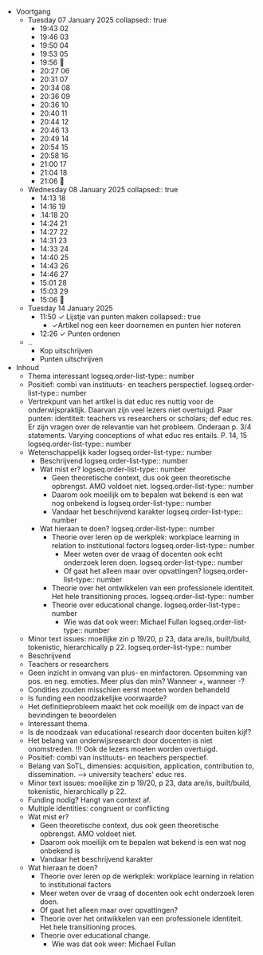 - Voortgang
	- Tuesday 07 January 2025
	  collapsed:: true
		- 19:43 02
		- 19:46 03
		- 19:50 04
		- 19:53 05
		- 19:56 🛑
		- 20:27 06
		- 20:31 07
		- 20:34 08
		- 20:36 09
		- 20:36 10
		- 20:40 11
		- 20:44 12
		- 20:46 13
		- 20:49 14
		- 20:54 15
		- 20:58 16
		- 21:00 17
		- 21:04 18
		- 21:06 🛑
	- Wednesday 08 January 2025
	  collapsed:: true
		- 14:13 18
		- 14:16 19
		- .14:18 20
		- 14:24 21
		- 14:27 22
		- 14:31 23
		- 14:33 24
		- 14:40 25
		- 14:43 26
		- 14:46 27
		- 15:01 28
		- 15:03 29
		- 15:06 🛑
	- Tuesday 14 January 2025
		- 11:50 ✓ Lijstje van punten maken
		  collapsed:: true
			- ✓Artikel nog een keer doornemen en punten hier noteren
		- 12:26 ✓ Punten ordenen
	- ..
		- Kop uitschrijven
		- Punten uitschrijven
- Inhoud
	- Thema interessant
	  logseq.order-list-type:: number
	- Positief: combi van instituuts- en teachers perspectief.
	  logseq.order-list-type:: number
	- Vertrekpunt van het artikel is dat educ res nuttig voor de onderwijspraktijk. Daarvan zijn veel lezers niet overtuigd. Paar punten: identiteit: teachers vs researchers or scholars; def educ res. Er zijn vragen over de relevantie van het probleem. Onderaan p. 3/4 statements. Varying conceptions of what educ res entails. P. 14, 15
	  logseq.order-list-type:: number
	- Wetenschappelijk kader
	  logseq.order-list-type:: number
		- Beschrijvend
		  logseq.order-list-type:: number
		- Wat mist er?
		  logseq.order-list-type:: number
			- Geen theoretische context, dus ook geen theoretische opbrengst. AMO voldoet niet.
			  logseq.order-list-type:: number
			- Daarom ook moeilijk om te bepalen wat bekend is een wat nog onbekend is
			  logseq.order-list-type:: number
			- Vandaar het beschrijvend karakter
			  logseq.order-list-type:: number
		- Wat hieraan te doen?
		  logseq.order-list-type:: number
			- Theorie over leren op de werkplek: workplace learning in relation to institutional factors
			  logseq.order-list-type:: number
				- Meer weten over de vraag of docenten ook echt onderzoek leren doen.
				  logseq.order-list-type:: number
				- Of gaat het alleen maar over opvattingen?
				  logseq.order-list-type:: number
			- Theorie over het ontwikkelen van een professionele identiteit. Het hele transitioning proces.
			  logseq.order-list-type:: number
			- Theorie over educational change.
			  logseq.order-list-type:: number
				- Wie was dat ook weer: Michael Fullan
				  logseq.order-list-type:: number
	- Minor text issues: moeilijke zin p 19/20, p 23, data are/is, built/build, tokenistic, hierarchically p 22.
	  logseq.order-list-type:: number
	- Beschrijvend
	- Teachers or researchers
	- Geen inzicht in omvang van plus- en minfactoren. Opsomming van pos. en neg. emoties. Meer plus dan min? Wanneer +, wanneer -?
	- Condities zouden misschien eerst moeten worden behandeld
	- Is funding een noodzakelijke voorwaarde?
	- Het definitieprobleem maakt het ook moeilijk om de inpact van de bevindingen te beoordelen
	- Interessant thema.
	- Is de noodzaak van educational research door docenten buiten kijf?
	- Het belang van onderwijsresearch door docenten is niet onomstreden. !!! Ook de lezers moeten worden overtuigd.
	- Positief: combi van instituuts- en teachers perspectief.
	- Belang van SoTL, dimensies: acquisition, application, contribution to, dissemination. --> university teachers' educ res.
	- Minor text issues: moeilijke zin p 19/20, p 23, data are/is, built/build, tokenistic, hierarchically p 22.
	- Funding nodig? Hangt van context af.
	- Multiple identities: congruent or conflicting
	- Wat mist er?
		- Geen theoretische context, dus ook geen theoretische opbrengst. AMO voldoet niet.
		- Daarom ook moeilijk om te bepalen wat bekend is een wat nog onbekend is
		- Vandaar het beschrijvend karakter
	- Wat hieraan te doen?
		- Theorie over leren op de werkplek: workplace learning in relation to institutional factors
		- Meer weten over de vraag of docenten ook echt onderzoek leren doen.
		- Of gaat het alleen maar over opvattingen?
		- Theorie over het ontwikkelen van een professionele identiteit. Het hele transitioning proces.
		- Theorie over educational change.
			- Wie was dat ook weer: Michael Fullan
